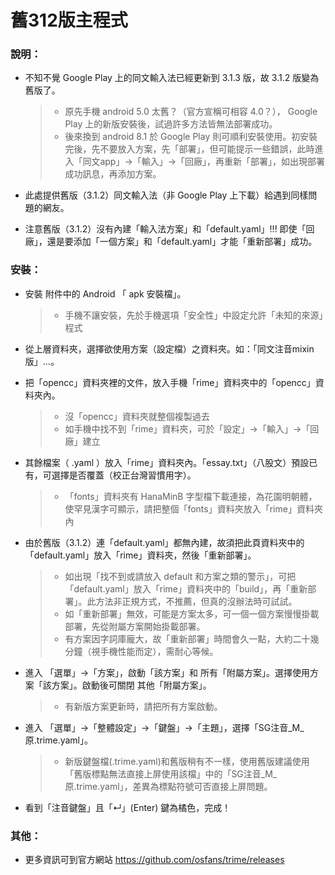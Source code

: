 # 舊312版主程式

### 說明：

- 不知不覺 Google Play 上的同文輸入法已經更新到 3.1.3 版，故 3.1.2 版變為舊版了。
	>- 原先手機 android 5.0 太舊？（官方宣稱可相容 4.0？）， Google Play 上的新版安裝後，試過許多方法皆無法部署成功。
	>- 後來換到 android 8.1 於 Google Play 則可順利安裝使用。初安裝完後，先不要放入方案，先「部署」，但可能提示一些錯誤，此時進入「同文app」→「輸入」→「回廠」，再重新「部署」，如出現部署成功訊息，再添加方案。

- 此處提供舊版（3.1.2）同文輸入法（非 Google Play 上下載）給遇到同樣問題的網友。
- 注意舊版（3.1.2）沒有內建「輸入法方案」和「default.yaml」!!! 即使「回廠」，還是要添加「一個方案」和「default.yaml」才能「重新部署」成功。

### 安裝：

- 安裝 附件中的 Android 「 apk 安裝檔」。
	>- 手機不讓安裝，先於手機選項「安全性」中設定允許「未知的來源」程式

- 從上層資料夾，選擇欲使用方案（設定檔）之資料夾。如：「同文注音mixin版」…。

- 把「opencc」資料夾裡的文件，放入手機「rime」資料夾中的「opencc」資料夾內。
	>- 沒「opencc」資料夾就整個複製過去
	>- 如手機中找不到「rime」資料夾，可於「設定」→「輸入」→「回廠」建立

- 其餘檔案（ .yaml ）放入「rime」資料夾內。「essay.txt」（八股文）預設已有，可選擇是否覆蓋（校正台灣習慣用字）。
	>- 「fonts」資料夾有 HanaMinB 字型檔下載連接，為花園明朝體，使罕見漢字可顯示，請把整個「fonts」資料夾放入「rime」資料夾內

- 由於舊版（3.1.2）連「default.yaml」都無內建，故須把此頁資料夾中的「default.yaml」放入「rime」資料夾，然後「重新部署」。
	>- 如出現「找不到或請放入 default 和方案之類的警示」，可把「default.yaml」放入「rime」資料夾中的「build」，再「重新部署」。此方法非正規方式，不推薦，但真的沒辦法時可試試。
	>- 如「重新部署」無效，可能是方案太多，可一個一個方案慢慢掛載部署，先從附屬方案開始掛載部署。
	>- 有方案因字詞庫龐大，故「重新部署」時間會久一點，大約二十幾分鐘（視手機性能而定），需耐心等候。

- 進入 「選單」→「方案」，啟動「該方案」和 所有「附屬方案」。選擇使用方案「該方案」。啟動後可關閉 其他「附屬方案」。
	>- 有新版方案更新時，請把所有方案啟動。

- 進入 「選單」→「整體設定」→「鍵盤」→「主題」，選擇「SG注音_M_原.trime.yaml」。
	>- 新版鍵盤檔(.trime.yaml)和舊版稍有不一樣，使用舊版建議使用「舊版標點無法直接上屏使用該檔」中的「SG注音_M_原.trime.yaml」，差異為標點符號可否直接上屏問題。
	
- 看到「注音鍵盤」且「↵」(Enter) 鍵為橘色，完成！

### 其他：

- 更多資訊可到官方網站 https://github.com/osfans/trime/releases



